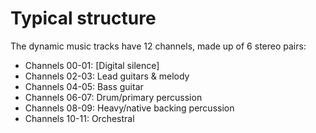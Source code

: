 # Typical structure

The dynamic music tracks have 12 channels, made up of 6 stereo pairs:

- Channels 00-01: [Digital silence]
- Channels 02-03: Lead guitars & melody
- Channels 04-05: Bass guitar
- Channels 06-07: Drum/primary percussion
- Channels 08-09: Heavy/native backing percussion
- Channels 10-11: Orchestral
